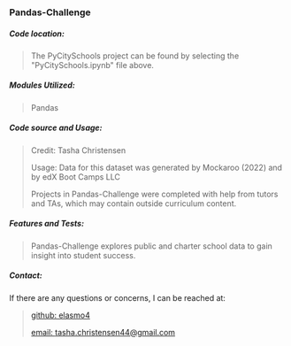 <h3>Pandas-Challenge</h3>
<h5>Code location:</h5>

> The PyCitySchools project can be found by selecting the "PyCitySchools.ipynb" file above.
> 

<h5>Modules Utilized:</h5>

> Pandas
> 

<h5>Code source and Usage:</h5>

> Credit: Tasha Christensen
>
> Usage: Data for this dataset was generated by Mockaroo (2022) and by edX Boot Camps LLC
> 
> Projects in Pandas-Challenge were completed with help from tutors and TAs, which may contain outside curriculum content.
>

<h5>Features and Tests:</h5>

> Pandas-Challenge explores public and charter school data to gain insight into student success.
> 

<h5>Contact:</h5>

If there are any questions or concerns, I can be reached at:
> [github: elasmo4](https://github.com/elasmo4)
>
> [email: tasha.christensen44@gmail.com](mailto:tasha.christensen44@gmail.com)
>
